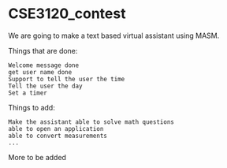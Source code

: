 # CSE3120_contest

We are going to make a text based virtual assistant using MASM.

Things that are done:

    Welcome message done
    get user name done
    Support to tell the user the time
    Tell the user the day
    Set a timer
    
Things to add:

    
    Make the assistant able to solve math questions
    able to open an application
    able to convert measurements
    ...
    
More to be added
    
